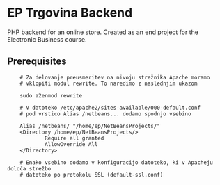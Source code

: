 # EP Trgovina Backend

PHP backend for an online store. Created as an end project for the Electronic Business course. 

## Prerequisites

        # Za delovanje preusmeritev na nivoju strežnika Apache moramo
        # vklopiti modul rewrite. To naredimo z naslednjim ukazom

        sudo a2enmod rewrite

        # V datoteko /etc/apache2/sites-available/000-default.conf
        # pod vrstico Alias /netbeans... dodamo spodnjo vsebino

        Alias /netbeans/ "/home/ep/NetBeansProjects/"
        <Directory /home/ep/NetBeansProjects/>
                Require all granted
                AllowOverride All
        </Directory>

        # Enako vsebino dodamo v konfiguracijo datoteko, ki v Apacheju določa strežbo 
        # datoteko po protokolu SSL (default-ssl.conf)

